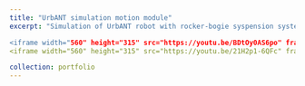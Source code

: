 ```yaml
---
title: "UrbANT simulation motion module"
excerpt: "Simulation of UrbANT robot with rocker-bogie syspension system and damping effect.

<iframe width="560" height="315" src="https://youtu.be/BDtOy0AS6po" frameborder="0" allow="accelerometer; autoplay; encrypted-media; gyroscope; picture-in-picture" allowfullscreen></iframe>
<iframe width="560" height="315" src="https://youtu.be/21H2p1-6QFc" frameborder="0" allow="accelerometer; autoplay; encrypted-media; gyroscope; picture-in-picture" allowfullscreen></iframe>"

collection: portfolio
---
```

